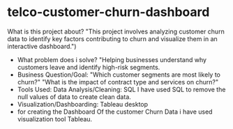 # telco-customer-churn-dashboard
What is this project about?
"This project involves analyzing customer churn data to identify key factors contributing to churn and visualize them in an interactive dashboard.") 
* What problem does i solve?
"Helping businesses understand why customers leave and identify high-risk segments.
* Business Question/Goal:
"Which customer segments are most likely to churn?" "What is the impact of contract type and services on churn?"
* Tools Used:
Data Analysis/Cleaning:  SQL
I have used SQL to remove the null values of data to create clean data.
* Visualization/Dashboarding:  Tableau desktop
* for creating the Dashboard Of the customer Churn Data i have used visualization tool Tableau.

